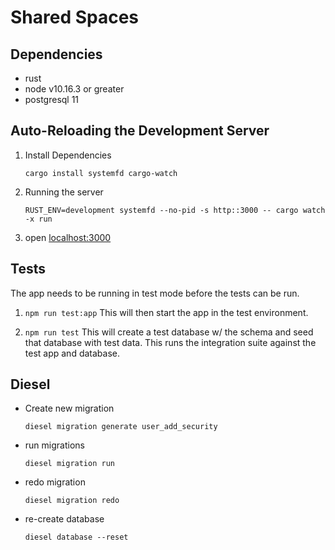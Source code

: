 # Shared Spaces

## Dependencies
* rust
* node v10.16.3 or greater
* postgresql 11

## Auto-Reloading the Development Server
1. Install Dependencies
    ```
    cargo install systemfd cargo-watch
   ```
2. Running the server
    ```
    RUST_ENV=development systemfd --no-pid -s http::3000 -- cargo watch -x run
    ```
3. open [localhost:3000](localhost:3000)

## Tests
The app needs to be running in test mode before the tests can be run. 
1. `npm run test:app` This will then start the app in the test environment.  
     
2. `npm run test` This will create a test database w/ the schema and seed that database with test data. This runs the integration suite against the test app and database.


 
## Diesel

* Create new migration
    ```
    diesel migration generate user_add_security
    ```
* run migrations
    ```
    diesel migration run
    ```
* redo migration
    ```
    diesel migration redo
    ```
* re-create database
    ```
    diesel database --reset
    ```